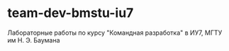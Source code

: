 # team-dev-bmstu-iu7
Лабораторные работы по курсу "Командная разработка" в ИУ7, МГТУ им Н. Э. Баумана 

